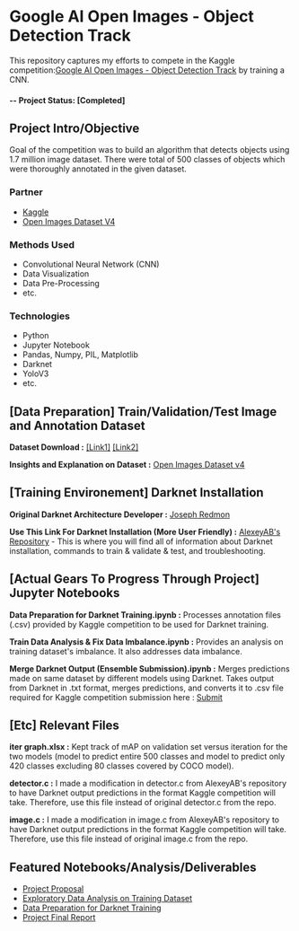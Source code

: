 # Google AI Open Images - Object Detection Track
This repository captures my efforts to compete in the Kaggle competition:[Google AI Open Images - Object Detection Track](https://www.kaggle.com/c/google-ai-open-images-object-detection-track) by training a CNN.

#### -- Project Status: [Completed]

## Project Intro/Objective
Goal of the competition was to build an algorithm that detects objects using 1.7 million image dataset.
There were total of 500 classes of objects which were thoroughly annotated in the given dataset.

### Partner
* [Kaggle](https://www.kaggle.com/c/google-ai-open-images-object-detection-track)
* [Open Images Dataset V4](https://storage.googleapis.com/openimages/web/download.html)

### Methods Used
* Convolutional Neural Network (CNN)
* Data Visualization
* Data Pre-Processing
* etc.

### Technologies
* Python
* Jupyter Notebook
* Pandas, Numpy, PIL, Matplotlib
* Darknet
* YoloV3
* etc. 

## [Data Preparation] Train/Validation/Test Image and Annotation Dataset

**Dataset Download :** [[Link1]](https://www.figure-eight.com/dataset/open-images-annotated-with-bounding-boxes/) [[Link2]](https://github.com/cvdfoundation/open-images-dataset#download-images-with-bounding-boxes-annotations) 

**Insights and Explanation on Dataset :** [Open Images Dataset v4](https://storage.googleapis.com/openimages/web/index.html)

## [Training Environement] Darknet Installation

**Original Darknet Architecture Developer :** [Joseph Redmon](https://pjreddie.com/) 

**Use This Link For Darknet Installation (More User Friendly) :** [AlexeyAB's Repository](https://github.com/AlexeyAB/darknet) - This is where you will find all of information about Darknet installation, commands to train & validate & test, and troubleshooting.

## [Actual Gears To Progress Through Project] Jupyter Notebooks
**Data Preparation for Darknet Training.ipynb :** Processes annotation files (.csv) provided by Kaggle competition to be used for Darknet training.  

**Train Data Analysis & Fix Data Imbalance.ipynb :** Provides an analysis on training dataset's imbalance. It also addresses data imbalance.

**Merge Darknet Output (Ensemble Submission).ipynb :** Merges predictions made on same dataset by different models using Darknet. Takes output from Darknet in .txt format, merges predictions, and converts it to .csv file required for Kaggle competition submission here : [Submit](https://www.kaggle.com/c/google-ai-open-images-object-detection-track/submit)

## [Etc] Relevant Files
**iter graph.xlsx :** Kept track of mAP on validation set versus iteration for the two models (model to predict entire 500 classes and model to predict only 420 classes excluding 80 classes covered by COCO model).

**detector.c :** I made a modification in detector.c from AlexeyAB's repository to have Darknet output predictions in the format Kaggle competition will take. Therefore, use this file instead of original detector.c from the repo.

**image.c :** I made a modification in image.c from AlexeyAB's repository to have Darknet output predictions in the format Kaggle competition will take. Therefore, use this file instead of original image.c from the repo.


## Featured Notebooks/Analysis/Deliverables
* [Project Proposal](https://github.com/silvernine209/Google-AI-Open-Images-Object-Detection-Track/blob/master/proposal.pdf)
* [Exploratory Data Analysis on Training Dataset](https://github.com/silvernine209/Google-AI-Open-Images-Object-Detection-Track/blob/master/Jupyter%20Notebooks/Train%20Data%20Analysis%20%26%20Fix%20Data%20Imbalance.ipynb)
* [Data Preparation for Darknet Training](https://github.com/silvernine209/Google-AI-Open-Images-Object-Detection-Track/blob/master/Jupyter%20Notebooks/Data%20Preparation%20for%20Darknet%20Training.ipynb)
* [Project Final Report](https://github.com/silvernine209/Google-AI-Open-Images-Object-Detection-Track/blob/master/Project%20Final%20Report.pdf)

